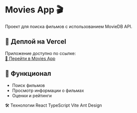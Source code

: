 # Movies App 🎬

Проект для поиска фильмов с использованием MovieDB API.

## 🚀 Деплой на Vercel
Приложение доступно по ссылке:  
[🔗 Перейти в Movies App](https://movies-7o0ez6gx2-alinas-projects-6df5d57d.vercel.app)

## 📌 Функционал
- Поиск фильмов
- Просмотр информации о фильмах
- Оценки и рейтинги

🛠️ Технологии
React
TypeScript
Vite
Ant Design